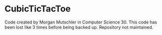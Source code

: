 # CubicTicTacToe
Code created by Morgan Mutschler in Computer Science 30.
This code has been lost like 3 times before being backed up.
Repository not maintained.
